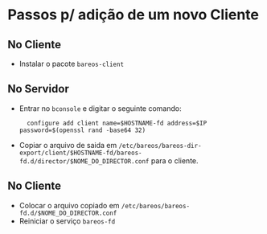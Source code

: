 # Passos p/ adição de um novo Cliente

## No Cliente
- Instalar o pacote `bareos-client`

## No Servidor
- Entrar no `bconsole` e digitar o seguinte comando:

        configure add client name=$HOSTNAME-fd address=$IP password=$(openssl rand -base64 32)

- Copiar o arquivo de saida em `/etc/bareos/bareos-dir-export/client/$HOSTNAME-fd/bareos-fd.d/director/$NOME_DO_DIRECTOR.conf` para o cliente.

## No Cliente
- Colocar o arquivo copiado em `/etc/bareos/bareos-fd.d/$NOME_DO_DIRECTOR.conf`
- Reiniciar o serviço `bareos-fd`

